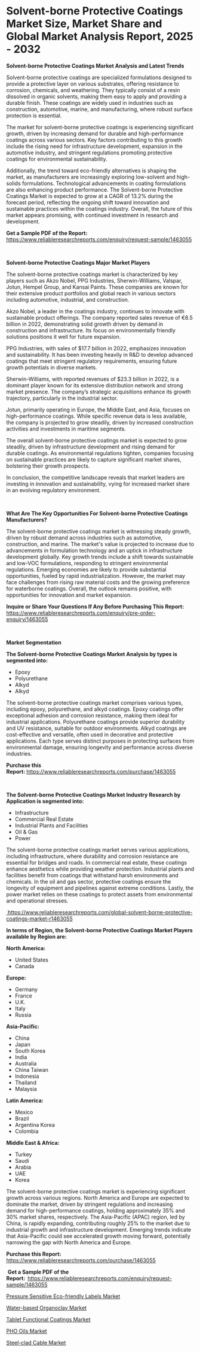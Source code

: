 <p><h1>Solvent-borne Protective Coatings Market Size, Market Share and Global Market Analysis Report, 2025 - 2032</h1></p><p><strong>Solvent-borne Protective Coatings Market Analysis and Latest Trends</strong></p>
<p><p>Solvent-borne protective coatings are specialized formulations designed to provide a protective layer on various substrates, offering resistance to corrosion, chemicals, and weathering. They typically consist of a resin dissolved in organic solvents, making them easy to apply and providing a durable finish. These coatings are widely used in industries such as construction, automotive, marine, and manufacturing, where robust surface protection is essential.</p><p>The market for solvent-borne protective coatings is experiencing significant growth, driven by increasing demand for durable and high-performance coatings across various sectors. Key factors contributing to this growth include the rising need for infrastructure development, expansion in the automotive industry, and stringent regulations promoting protective coatings for environmental sustainability.</p><p>Additionally, the trend toward eco-friendly alternatives is shaping the market, as manufacturers are increasingly exploring low-solvent and high-solids formulations. Technological advancements in coating formulations are also enhancing product performance. The Solvent-borne Protective Coatings Market is expected to grow at a CAGR of 13.2% during the forecast period, reflecting the ongoing shift toward innovation and sustainable practices within the coatings industry. Overall, the future of this market appears promising, with continued investment in research and development.</p></p>
<p><strong>Get a Sample PDF of the Report:&nbsp;</strong> <a href="https://www.reliableresearchreports.com/enquiry/request-sample/1463055?utm_campaign=7&utm_medium=2&utm_source=Github&utm_content=ia&utm_term=03042025&utm_id=solvent-borne-protective-coatings">https://www.reliableresearchreports.com/enquiry/request-sample/1463055</a></p>
<p>&nbsp;</p>
<p><strong>Solvent-borne Protective Coatings Major Market Players</strong></p>
<p><p>The solvent-borne protective coatings market is characterized by key players such as Akzo Nobel, PPG Industries, Sherwin-Williams, Valspar, Jotun, Hempel Group, and Kansai Paints. These companies are known for their extensive product portfolios and global reach in various sectors including automotive, industrial, and construction.</p><p>Akzo Nobel, a leader in the coatings industry, continues to innovate with sustainable product offerings. The company reported sales revenue of €8.5 billion in 2022, demonstrating solid growth driven by demand in construction and infrastructure. Its focus on environmentally friendly solutions positions it well for future expansion.</p><p>PPG Industries, with sales of $17.7 billion in 2022, emphasizes innovation and sustainability. It has been investing heavily in R&D to develop advanced coatings that meet stringent regulatory requirements, ensuring future growth potentials in diverse markets.</p><p>Sherwin-Williams, with reported revenues of $23.3 billion in 2022, is a dominant player known for its extensive distribution network and strong market presence. The company’s strategic acquisitions enhance its growth trajectory, particularly in the industrial sector.</p><p>Jotun, primarily operating in Europe, the Middle East, and Asia, focuses on high-performance coatings. While specific revenue data is less available, the company is projected to grow steadily, driven by increased construction activities and investments in maritime segments.</p><p>The overall solvent-borne protective coatings market is expected to grow steadily, driven by infrastructure development and rising demand for durable coatings. As environmental regulations tighten, companies focusing on sustainable practices are likely to capture significant market shares, bolstering their growth prospects.</p><p>In conclusion, the competitive landscape reveals that market leaders are investing in innovation and sustainability, vying for increased market share in an evolving regulatory environment.</p></p>
<p>&nbsp;</p>
<p><strong>What Are The Key Opportunities For Solvent-borne Protective Coatings Manufacturers?</strong></p>
<p><p>The solvent-borne protective coatings market is witnessing steady growth, driven by robust demand across industries such as automotive, construction, and marine. The market's value is projected to increase due to advancements in formulation technology and an uptick in infrastructure development globally. Key growth trends include a shift towards sustainable and low-VOC formulations, responding to stringent environmental regulations. Emerging economies are likely to provide substantial opportunities, fueled by rapid industrialization. However, the market may face challenges from rising raw material costs and the growing preference for waterborne coatings. Overall, the outlook remains positive, with opportunities for innovation and market expansion.</p></p>
<p><strong>Inquire or Share Your Questions If Any Before Purchasing This Report:</strong> <a href="https://www.reliableresearchreports.com/enquiry/pre-order-enquiry/1463055?utm_campaign=7&utm_medium=2&utm_source=Github&utm_content=ia&utm_term=03042025&utm_id=solvent-borne-protective-coatings">https://www.reliableresearchreports.com/enquiry/pre-order-enquiry/1463055</a></p>
<p>&nbsp;</p>
<p><strong>Market Segmentation</strong></p>
<p><strong>The Solvent-borne Protective Coatings Market Analysis by types is segmented into:</strong></p>
<p><ul><li>Epoxy</li><li>Polyurethane</li><li>Alkyd</li><li>Alkyd</li></ul></p>
<p><p>The solvent-borne protective coatings market comprises various types, including epoxy, polyurethane, and alkyd coatings. Epoxy coatings offer exceptional adhesion and corrosion resistance, making them ideal for industrial applications. Polyurethane coatings provide superior durability and UV resistance, suitable for outdoor environments. Alkyd coatings are cost-effective and versatile, often used in decorative and protective applications. Each type serves distinct purposes in protecting surfaces from environmental damage, ensuring longevity and performance across diverse industries.</p></p>
<p><strong>Purchase this Report:&nbsp;</strong><a href="https://www.reliableresearchreports.com/purchase/1463055?utm_campaign=7&utm_medium=2&utm_source=Github&utm_content=ia&utm_term=03042025&utm_id=solvent-borne-protective-coatings">https://www.reliableresearchreports.com/purchase/1463055</a></p>
<p>&nbsp;</p>
<p><strong>The Solvent-borne Protective Coatings Market Industry Research by Application is segmented into:</strong></p>
<p><ul><li>Infrastructure</li><li>Commercial Real Estate</li><li>Industrial Plants and Facilities</li><li>Oil & Gas</li><li>Power</li></ul></p>
<p><p>The solvent-borne protective coatings market serves various applications, including infrastructure, where durability and corrosion resistance are essential for bridges and roads. In commercial real estate, these coatings enhance aesthetics while providing weather protection. Industrial plants and facilities benefit from coatings that withstand harsh environments and chemicals. In the oil and gas sector, protective coatings ensure the longevity of equipment and pipelines against extreme conditions. Lastly, the power market relies on these coatings to protect assets from environmental and operational stresses.</p></p>
<p><a href="https://www.reliableresearchreports.com/global-solvent-borne-protective-coatings-market-r1463055?utm_campaign=7&utm_medium=2&utm_source=Github&utm_content=ia&utm_term=03042025&utm_id=solvent-borne-protective-coatings">&nbsp;https://www.reliableresearchreports.com/global-solvent-borne-protective-coatings-market-r1463055</a></p>
<p><strong>In terms of Region, the Solvent-borne Protective Coatings Market Players available by Region are:</strong></p>
<p>
    <p> <strong> North America: </strong>
        <ul>
            <li>United States</li>
            <li>Canada</li>
        </ul>
        </p> 
    <p> <strong> Europe: </strong>
        <ul>
            <li>Germany</li>
            <li>France</li>
            <li>U.K.</li>
            <li>Italy</li>
            <li>Russia</li>
        </ul>
        </p> 
    <p> <strong> Asia-Pacific: </strong>
        <ul>
            <li>China</li>
            <li>Japan</li>
            <li>South Korea</li>
            <li>India</li>
            <li>Australia</li>
            <li>China Taiwan</li>
            <li>Indonesia</li>
            <li>Thailand</li>
            <li>Malaysia</li>
        </ul>
        </p> 
    <p> <strong> Latin America: </strong>
        <ul>
            <li>Mexico</li>
            <li>Brazil</li>
            <li>Argentina Korea</li>
            <li>Colombia</li>
        </ul>
        </p> 
    <p> <strong> Middle East & Africa: </strong>
        <ul>
            <li>Turkey</li>
            <li>Saudi</li>
            <li>Arabia</li>
            <li>UAE</li>
            <li>Korea</li>
        </ul>
    </p>
    </p>
<p><p>The solvent-borne protective coatings market is experiencing significant growth across various regions. North America and Europe are expected to dominate the market, driven by stringent regulations and increasing demand for high-performance coatings, holding approximately 35% and 30% market shares, respectively. The Asia-Pacific (APAC) region, led by China, is rapidly expanding, contributing roughly 25% to the market due to industrial growth and infrastructure development. Emerging trends indicate that Asia-Pacific could see accelerated growth moving forward, potentially narrowing the gap with North America and Europe.</p></p>
<p><strong>Purchase this Report: </strong><a href="https://www.reliableresearchreports.com/purchase/1463055?utm_campaign=7&utm_medium=2&utm_source=Github&utm_content=ia&utm_term=03042025&utm_id=solvent-borne-protective-coatings">https://www.reliableresearchreports.com/purchase/1463055</a></p>
<p>&nbsp;<strong>Get a Sample PDF of the Report:&nbsp;&nbsp;</strong><a href="https://www.reliableresearchreports.com/enquiry/request-sample/1463055?utm_campaign=7&utm_medium=2&utm_source=Github&utm_content=ia&utm_term=03042025&utm_id=solvent-borne-protective-coatings">https://www.reliableresearchreports.com/enquiry/request-sample/1463055</a></p>
<p><strong></strong></p>
<p><p><a href="https://github.com/vigatoimrene04/Market-Research-Report-List-1/blob/main/pressure-sensitive-eco-friendly-labels-market.md?utm_campaign=7&utm_medium=2&utm_source=Github&utm_content=ia&utm_term=03042025&utm_id=solvent-borne-protective-coatings">Pressure Sensitive Eco-friendly Labels Market</a></p><p><a href="https://github.com/ozolsgasko02/Market-Research-Report-List-1/blob/main/water-based-organoclay-market.md?utm_campaign=7&utm_medium=2&utm_source=Github&utm_content=ia&utm_term=03042025&utm_id=solvent-borne-protective-coatings">Water-based Organoclay Market</a></p><p><a href="https://github.com/joubehobock75/Market-Research-Report-List-1/blob/main/tablet-functional-coatings-market.md?utm_campaign=7&utm_medium=2&utm_source=Github&utm_content=ia&utm_term=03042025&utm_id=solvent-borne-protective-coatings">Tablet Functional Coatings Market</a></p><p><a href="https://github.com/supashcriana/Market-Research-Report-List-1/blob/main/pho-oils-market.md?utm_campaign=7&utm_medium=2&utm_source=Github&utm_content=ia&utm_term=03042025&utm_id=solvent-borne-protective-coatings">PHO Oils Market</a></p><p><a href="https://github.com/gasiorgary79/Market-Research-Report-List-1/blob/main/steel-clad-cable-market.md?utm_campaign=7&utm_medium=2&utm_source=Github&utm_content=ia&utm_term=03042025&utm_id=solvent-borne-protective-coatings">Steel-clad Cable Market</a></p></p>